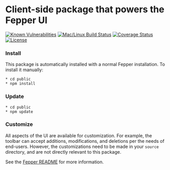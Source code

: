 # Client-side package that powers the Fepper UI

[![Known Vulnerabilities][snyk-image]][snyk-url]
[![Mac/Linux Build Status][travis-image]][travis-url]
[![Coverage Status][coveralls-image]][coveralls-url]
[![License][license-image]][license-url]

### Install

This package is automatically installed with a normal Fepper installation. To 
install it manually:

```shell
* cd public
* npm install
```

### Update

```shell
* cd public
* npm update
```

### Customize

All aspects of the UI are available for customization. For example, the toolbar
can accept additions, modifications, and deletions per the needs of end-users. 
However, the customizations need to be made in your `source` directory, and are 
not directly relevant to this package.

See the [Fepper README](https://github.com/electric-eloquence/fepper#ui-customization) 
for more information.

[snyk-image]: https://snyk.io//test/github/electric-eloquence/fepper-ui/release/badge.svg
[snyk-url]: https://snyk.io//test/github/electric-eloquence/fepper-ui/release

[travis-image]: https://img.shields.io/travis/electric-eloquence/fepper-npm/release.svg
[travis-url]: https://travis-ci.org/electric-eloquence/fepper-ui

[coveralls-image]: https://img.shields.io/coveralls/electric-eloquence/fepper-ui/release.svg
[coveralls-url]: https://coveralls.io/r/electric-eloquence/fepper-ui

[license-image]: https://img.shields.io/github/license/electric-eloquence/fepper-ui.svg
[license-url]: https://raw.githubusercontent.com/electric-eloquence/fepper-ui/release/LICENSE
